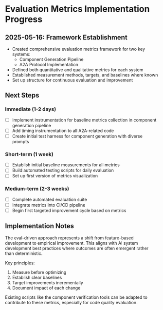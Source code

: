 # Evaluation Metrics Implementation Progress

## 2025-05-16: Framework Establishment

- Created comprehensive evaluation metrics framework for two key systems:
  - Component Generation Pipeline
  - A2A Protocol Implementation
- Defined both quantitative and qualitative metrics for each system
- Established measurement methods, targets, and baselines where known
- Set up structure for continuous evaluation and improvement

## Next Steps

### Immediate (1-2 days)
- [ ] Implement instrumentation for baseline metrics collection in component generation pipeline
- [ ] Add timing instrumentation to all A2A-related code
- [ ] Create initial test harness for component generation with diverse prompts

### Short-term (1 week)
- [ ] Establish initial baseline measurements for all metrics
- [ ] Build automated testing scripts for daily evaluation
- [ ] Set up first version of metrics visualization

### Medium-term (2-3 weeks)
- [ ] Complete automated evaluation suite
- [ ] Integrate metrics into CI/CD pipeline
- [ ] Begin first targeted improvement cycle based on metrics

## Implementation Notes

The eval-driven approach represents a shift from feature-based development to empirical improvement. This aligns with AI system development best practices where outcomes are often emergent rather than deterministic.

Key principles:
1. Measure before optimizing
2. Establish clear baselines
3. Target improvements incrementally 
4. Document impact of each change

Existing scripts like the component verification tools can be adapted to contribute to these metrics, especially for code quality evaluation.
